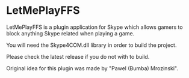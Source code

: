 # LetMePlayFFS
LetMePlayFFS is a plugin application for Skype which allows gamers to block anything Skype related when playing a game.

You will need the Skype4COM.dll library in order to build the project.

Please check the latest release if you do not with to build.


Original idea for this plugin was made by "Pawel (Bumba) Mrozinski".
